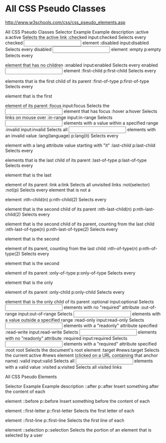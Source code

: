 # All CSS Pseudo Classes  


http://www.w3schools.com/css/css_pseudo_elements.asp


All CSS Pseudo Classes
Selector    Example Example description
:active a:active    Selects the active link
:checked    input:checked   Selects every checked <input> element
:disabled   input:disabled  Selects every disabled <input> element
:empty  p:empty Selects every <p> element that has no children
:enabled    input:enabled   Selects every enabled <input> element
:first-child    p:first-child   Selects every <p> elements that is the first child of its parent
:first-of-type  p:first-of-type Selects every <p> element that is the first <p> element of its parent
:focus  input:focus Selects the <input> element that has focus
:hover  a:hover Selects links on mouse over
:in-range   input:in-range  Selects <input> elements with a value within a specified range
:invalid    input:invalid   Selects all <input> elements with an invalid value
:lang(language) p:lang(it)  Selects every <p> element with a lang attribute value starting with "it"
:last-child p:last-child    Selects every <p> elements that is the last child of its parent
:last-of-type   p:last-of-type  Selects every <p> element that is the last <p> element of its parent
:link   a:link  Selects all unvisited links
:not(selector)  :not(p) Selects every element that is not a <p> element
:nth-child(n)   p:nth-child(2)  Selects every <p> element that is the second child of its parent
:nth-last-child(n)  p:nth-last-child(2) Selects every <p> element that is the second child of its parent, counting from the last child
:nth-last-of-type(n)    p:nth-last-of-type(2)   Selects every <p> element that is the second <p> element of its parent, counting from the last child
:nth-of-type(n) p:nth-of-type(2)    Selects every <p> element that is the second <p> element of its parent
:only-of-type   p:only-of-type  Selects every <p> element that is the only <p> element of its parent
:only-child p:only-child    Selects every <p> element that is the only child of its parent
:optional   input:optional  Selects <input> elements with no "required" attribute
:out-of-range   input:out-of-range  Selects <input> elements with a value outside a specified range
:read-only  input:read-only Selects <input> elements with a "readonly" attribute specified
:read-write input:read-write    Selects <input> elements with no "readonly" attribute
:required   input:required  Selects <input> elements with a "required" attribute specified
:root   root    Selects the document's root element
:target #news:target    Selects the current active #news element (clicked on a URL containing that anchor name)
:valid  input:valid Selects all <input> elements with a valid value
:visited    a:visited   Selects all visited links


























All CSS Pseudo Elements

Selector    Example Example description
::after p::after    Insert something after the content of each <p> element
::before    p::before   Insert something before the content of each <p> element
::first-letter  p::first-letter Selects the first letter of each <p> element
::first-line    p::first-line   Selects the first line of each <p> element
::selection p::selection    Selects the portion of an element that is selected by a user











